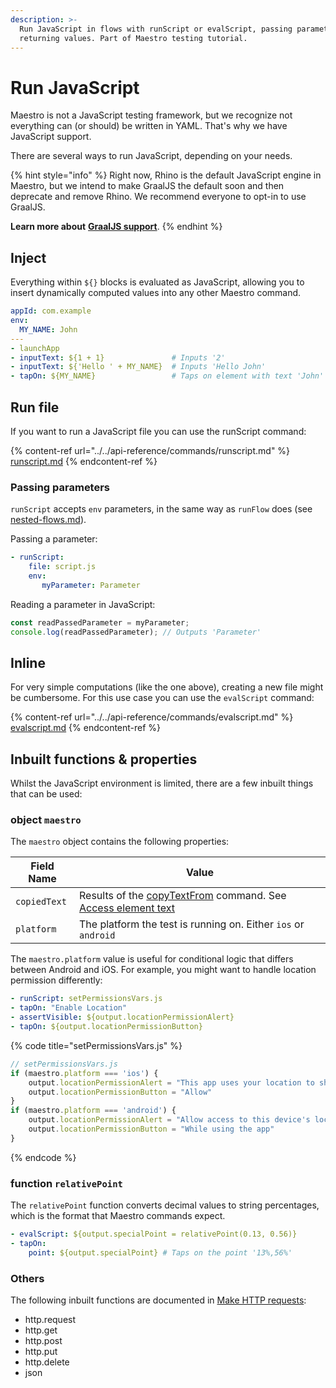 ```yaml
---
description: >-
  Run JavaScript in flows with runScript or evalScript, passing parameters and
  returning values. Part of Maestro testing tutorial.
---
```


# Run JavaScript

Maestro is not a JavaScript testing framework, but we recognize not everything can (or should) be written in YAML. That's why we have JavaScript support.

There are several ways to run JavaScript, depending on your needs.

{% hint style="info" %}
Right now, Rhino is the default JavaScript engine in Maestro, but we intend to make GraalJS the default soon and then deprecate and remove Rhino. We recommend everyone to opt-in to use GraalJS.

**Learn more about** [**GraalJS support**](graaljs-support.md).
{% endhint %}

## Inject

Everything within `${}` blocks is evaluated as JavaScript, allowing you to insert dynamically computed values into any other Maestro command.

```yaml
appId: com.example
env:
  MY_NAME: John
---
- launchApp
- inputText: ${1 + 1}               # Inputs '2'
- inputText: ${'Hello ' + MY_NAME}  # Inputs 'Hello John'
- tapOn: ${MY_NAME}                 # Taps on element with text 'John'
```

## Run file

If you want to run a JavaScript file you can use the runScript command:

{% content-ref url="../../api-reference/commands/runscript.md" %}
[runscript.md](../../api-reference/commands/runscript.md)
{% endcontent-ref %}

### Passing parameters

`runScript` accepts `env` parameters, in the same way as `runFlow` does (see [nested-flows.md](../nested-flows.md "mention")).

Passing a parameter:

```yaml
- runScript:
    file: script.js
    env:
       myParameter: Parameter
```

Reading a parameter in JavaScript:

```javascript
const readPassedParameter = myParameter;
console.log(readPassedParameter); // Outputs 'Parameter'
```

## Inline

For very simple computations (like the one above), creating a new file might be cumbersome. For this use case you can use the `evalScript` command:

{% content-ref url="../../api-reference/commands/evalscript.md" %}
[evalscript.md](../../api-reference/commands/evalscript.md)
{% endcontent-ref %}

## Inbuilt functions & properties

Whilst the JavaScript environment is limited, there are a few inbuilt things that can be used:

### object `maestro`

The `maestro` object contains the following properties:

| Field Name   | Value                                                                                                                                  |
| ------------ | -------------------------------------------------------------------------------------------------------------------------------------- |
| `copiedText` | Results of the [copyTextFrom](../../api-reference/commands/copytextfrom.md) command. See [Access element text](access-element-text.md) |
| `platform`   | The platform the test is running on. Either `ios` or `android`                                                                         |

The `maestro.platform` value is useful for conditional logic that differs between Android and iOS. For example, you might want to handle location permission differently:

```yaml
- runScript: setPermissionsVars.js
- tapOn: "Enable Location"
- assertVisible: ${output.locationPermissionAlert}
- tapOn: ${output.locationPermissionButton}
```

{% code title="setPermissionsVars.js" %}
```javascript
// setPermissionsVars.js
if (maestro.platform === 'ios') {
    output.locationPermissionAlert = "This app uses your location to show you information about your local environment"
    output.locationPermissionButton = "Allow"
}
if (maestro.platform === 'android') {
    output.locationPermissionAlert = "Allow access to this device's location?"
    output.locationPermissionButton = "While using the app"
}
```
{% endcode %}

### function `relativePoint`

The `relativePoint` function converts decimal values to string percentages, which is the format that Maestro commands expect.

```yaml
- evalScript: ${output.specialPoint = relativePoint(0.13, 0.56)}
- tapOn:
    point: ${output.specialPoint} # Taps on the point '13%,56%'
```

### Others

The following inbuilt functions are documented in [Make HTTP requests](make-http-s-requests.md):

* http.request
* http.get
* http.post
* http.put
* http.delete
* json

